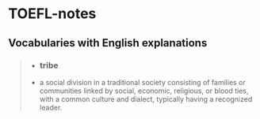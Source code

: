 # TOEFL-notes

## Vocabularies with English explanations

> - ### tribe
> - a social division in a traditional society consisting of families or communities linked by social, economic, religious, or blood ties, with a common culture and dialect, typically having a recognized leader.


